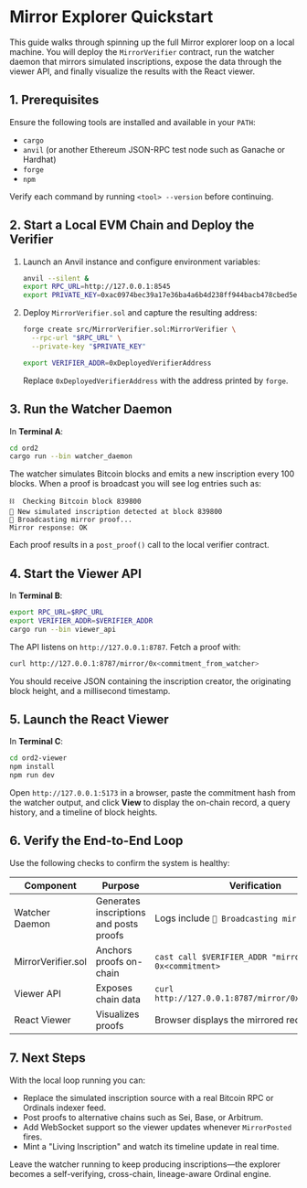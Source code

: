 # Mirror Explorer Quickstart

This guide walks through spinning up the full Mirror explorer loop on a local
machine. You will deploy the `MirrorVerifier` contract, run the watcher daemon
that mirrors simulated inscriptions, expose the data through the viewer API, and
finally visualize the results with the React viewer.

## 1. Prerequisites

Ensure the following tools are installed and available in your `PATH`:

- `cargo`
- `anvil` (or another Ethereum JSON-RPC test node such as Ganache or Hardhat)
- `forge`
- `npm`

Verify each command by running `<tool> --version` before continuing.

## 2. Start a Local EVM Chain and Deploy the Verifier

1. Launch an Anvil instance and configure environment variables:

   ```bash
   anvil --silent &
   export RPC_URL=http://127.0.0.1:8545
   export PRIVATE_KEY=0xac0974bec39a17e36ba4a6b4d238ff944bacb478cbed5efcae784d7bf4f2ff80
   ```

2. Deploy `MirrorVerifier.sol` and capture the resulting address:

   ```bash
   forge create src/MirrorVerifier.sol:MirrorVerifier \
     --rpc-url "$RPC_URL" \
     --private-key "$PRIVATE_KEY"

   export VERIFIER_ADDR=0xDeployedVerifierAddress
   ```

   Replace `0xDeployedVerifierAddress` with the address printed by `forge`.

## 3. Run the Watcher Daemon

In **Terminal A**:

```bash
cd ord2
cargo run --bin watcher_daemon
```

The watcher simulates Bitcoin blocks and emits a new inscription every 100
blocks. When a proof is broadcast you will see log entries such as:

```
⛓️  Checking Bitcoin block 839800
📜 New simulated inscription detected at block 839800
🚀 Broadcasting mirror proof...
Mirror response: OK
```

Each proof results in a `post_proof()` call to the local verifier contract.

## 4. Start the Viewer API

In **Terminal B**:

```bash
export RPC_URL=$RPC_URL
export VERIFIER_ADDR=$VERIFIER_ADDR
cargo run --bin viewer_api
```

The API listens on `http://127.0.0.1:8787`. Fetch a proof with:

```bash
curl http://127.0.0.1:8787/mirror/0x<commitment_from_watcher>
```

You should receive JSON containing the inscription creator, the originating
block height, and a millisecond timestamp.

## 5. Launch the React Viewer

In **Terminal C**:

```bash
cd ord2-viewer
npm install
npm run dev
```

Open `http://127.0.0.1:5173` in a browser, paste the commitment hash from the
watcher output, and click **View** to display the on-chain record, a query
history, and a timeline of block heights.

## 6. Verify the End-to-End Loop

Use the following checks to confirm the system is healthy:

| Component | Purpose | Verification |
| --- | --- | --- |
| Watcher Daemon | Generates inscriptions and posts proofs | Logs include `🚀 Broadcasting mirror proof...` |
| MirrorVerifier.sol | Anchors proofs on-chain | `cast call $VERIFIER_ADDR "mirrors(bytes32)" 0x<commitment>` |
| Viewer API | Exposes chain data | `curl http://127.0.0.1:8787/mirror/0x<commitment>` |
| React Viewer | Visualizes proofs | Browser displays the mirrored record |

## 7. Next Steps

With the local loop running you can:

- Replace the simulated inscription source with a real Bitcoin RPC or Ordinals
  indexer feed.
- Post proofs to alternative chains such as Sei, Base, or Arbitrum.
- Add WebSocket support so the viewer updates whenever `MirrorPosted` fires.
- Mint a "Living Inscription" and watch its timeline update in real time.

Leave the watcher running to keep producing inscriptions—the explorer becomes a
self-verifying, cross-chain, lineage-aware Ordinal engine.
